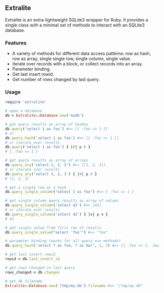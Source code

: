 ## Extralite

Extralite is an extra-lightweight SQLite3 wrapper for Ruby. It provides a single
class with a minimal set of methods to interact with an SQLite3 database.

### Features

- A variety of methods for different data access patterns: row as hash, row as array, single
  single row, single column, single value.
- Iterate over records with a block, or collect records into an array.
- Parameter binding.
- Get last insert rowid.
- Get number of rows changed by last query.

### Usage

```ruby
require 'extralite'

# open a database
db = Extralite::Database.new('mydb')

# get query results as array of hashes
db.query('select 1 as foo') #=> [{ :foo => 1 }]
# or:
db.query_hash('select 1 as foo') #=> [{ :foo => 1 }]
# or iterate over results
db.query('select 1 as foo') { |r| p r }
# { :foo => 1 }

# get query results as array of arrays
db.query_ary('select 1, 2, 3') #=> [[1, 2, 3]]
# or iterate over results
db.query_ary('select 1, 2, 3') { |r| p r }
# [1, 2, 3]

# get a single row as a hash
db.query_single_column("select 1 as foo") #=> { :foo => 1 }

# get single column query results as array of values
db.query_single_column('select 42') #=> [42]
# or iterate over results
db.query_single_column('select 42') { |v| p v }
# 42

# get single value from first row of results
db.query_single_value("select 'foo'") #=> "foo"

# parameter binding (works for all query_xxx methods)
db.query_hash('select ? as foo, ? as bar', 1, 2) #=> [{ :foo => 1, :bar => 2 }]

# get last insert rowid
rowid = db.last_insert_id

# get rows changed in last query
rows_changed = db.changes

# get db filename
Extralite::Database.new('/tmp/my.db').filename #=> "/tmp/my.db"
```
